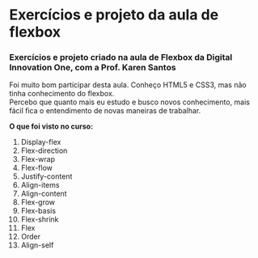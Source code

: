 # Exercícios e projeto da aula de flexbox
### Exercícios e projeto criado na aula de Flexbox da Digital Innovation One, com a Prof. Karen Santos

Foi muito bom participar desta aula. Conheço HTML5 e CSS3, mas não tinha conhecimento do flexbox.<br>
Percebo que quanto mais eu estudo e busco novos conhecimento, mais fácil fica o entendimento de novas maneiras de trabalhar.

**O que foi visto no curso:**
1. Display-flex
2. Flex-direction
3. Flex-wrap
4. Flex-flow
5. Justify-content
6. Align-items
7. Align-content
8. Flex-grow
9. Flex-basis
10. Flex-shrink
11. Flex
12. Order
13. Align-self 
